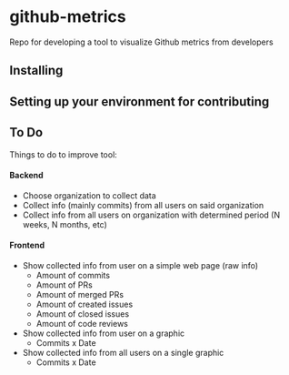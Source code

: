 # github-metrics

Repo for developing a tool to visualize Github metrics from developers

## Installing



## Setting up your environment for contributing



## To Do

Things to do to improve tool:

#### Backend

- Choose organization to collect data
- Collect info (mainly commits) from all users on said organization
- Collect info from all users on organization with determined period (N weeks, N months, etc)

#### Frontend

- Show collected info from user on a simple web page (raw info)
  - Amount of commits
  - Amount of PRs
  - Amount of merged PRs 
  - Amount of created issues
  - Amount of closed issues
  - Amount of code reviews
- Show collected info from user on a graphic 
  - Commits x Date
- Show collected info from all users on a single graphic 
  - Commits x Date
